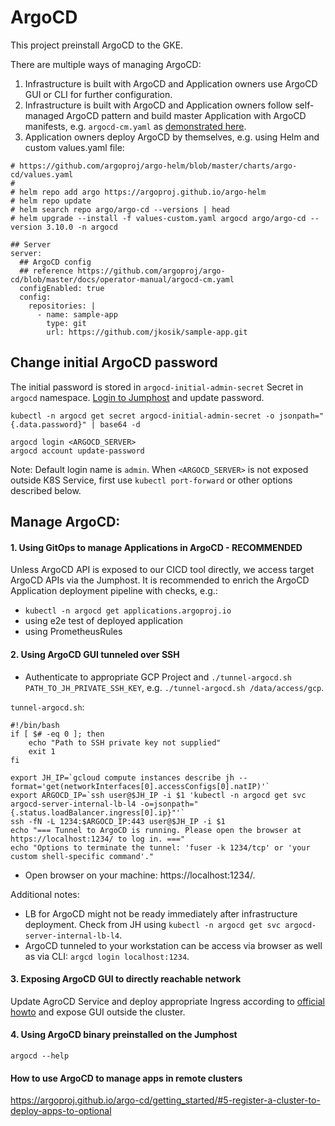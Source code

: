 # ArgoCD
This project preinstall ArgoCD to the GKE.

There are multiple ways of managing ArgoCD:
1. Infrastructure is built with ArgoCD and Application owners use ArgoCD GUI or CLI for further configuration.
2. Infrastructure is built with ArgoCD and Application owners follow self-managed ArgoCD pattern and build master Application with ArgoCD manifests, e.g. `argocd-cm.yaml` as [demonstrated here](https://github.com/jkosik/sample-app).
3. Application owners deploy ArgoCD by themselves, e.g. using Helm and custom values.yaml file:
```
# https://github.com/argoproj/argo-helm/blob/master/charts/argo-cd/values.yaml
#
# helm repo add argo https://argoproj.github.io/argo-helm
# helm repo update
# helm search repo argo/argo-cd --versions | head
# helm upgrade --install -f values-custom.yaml argocd argo/argo-cd --version 3.10.0 -n argocd

## Server
server:
  ## ArgoCD config
  ## reference https://github.com/argoproj/argo-cd/blob/master/docs/operator-manual/argocd-cm.yaml
  configEnabled: true
  config:
    repositories: |
      - name: sample-app
        type: git
        url: https://github.com/jkosik/sample-app.git
```

## Change initial ArgoCD password
The initial password is stored in `argocd-initial-admin-secret` Secret in `argocd` namespace. [Login to Jumphost](jh.md) and update password.
```
kubectl -n argocd get secret argocd-initial-admin-secret -o jsonpath="{.data.password}" | base64 -d

argocd login <ARGOCD_SERVER>
argocd account update-password
```

Note: Default login name is `admin`. When `<ARGOCD_SERVER>` is not exposed outside K8S Service, first use `kubectl port-forward` or other options described below.

## Manage ArgoCD:
#### 1. Using GitOps to manage Applications in ArgoCD - RECOMMENDED
Unless ArgoCD API is exposed to our CICD tool directly, we access target ArgoCD APIs via the Jumphost.
It is recommended to enrich the ArgoCD Application deployment pipeline with checks, e.g.:
- `kubectl -n argocd get applications.argoproj.io`
- using e2e test of deployed application
- using PrometheusRules

#### 2. Using ArgoCD GUI tunneled over SSH

- Authenticate to appropriate GCP Project and `./tunnel-argocd.sh PATH_TO_JH_PRIVATE_SSH_KEY`, e.g. `./tunnel-argocd.sh /data/access/gcp`.

`tunnel-argocd.sh`:
```
#!/bin/bash
if [ $# -eq 0 ]; then
    echo "Path to SSH private key not supplied"
    exit 1
fi

export JH_IP=`gcloud compute instances describe jh --format='get(networkInterfaces[0].accessConfigs[0].natIP)'`
export ARGOCD_IP=`ssh user@$JH_IP -i $1 'kubectl -n argocd get svc argocd-server-internal-lb-l4 -o=jsonpath="{.status.loadBalancer.ingress[0].ip}"'`
ssh -fN -L 1234:$ARGOCD_IP:443 user@$JH_IP -i $1
echo "=== Tunnel to ArgoCD is running. Please open the browser at https://localhost:1234/ to log in. ==="
echo "Options to terminate the tunnel: 'fuser -k 1234/tcp' or 'your custom shell-specific command'."
```

- Open browser on your machine: https://localhost:1234/.

Additional notes:
- LB for ArgoCD might not be ready immediately after infrastructure deployment. Check from JH using `kubectl -n argocd get svc argocd-server-internal-lb-l4`.
- ArgoCD tunneled to your workstation can be access via browser as well as via CLI: `argcd login localhost:1234`.

#### 3. Exposing ArgoCD GUI to directly reachable network
Update AgroCD Service and deploy appropriate Ingress according to [official howto](https://argoproj.github.io/argo-cd/getting_started/#3-access-the-argo-cd-api-server) and expose GUI outside the cluster.


#### 4. Using ArgoCD binary preinstalled on the Jumphost
```
argocd --help
```

#### How to use ArgoCD to manage apps in remote clusters
https://argoproj.github.io/argo-cd/getting_started/#5-register-a-cluster-to-deploy-apps-to-optional

